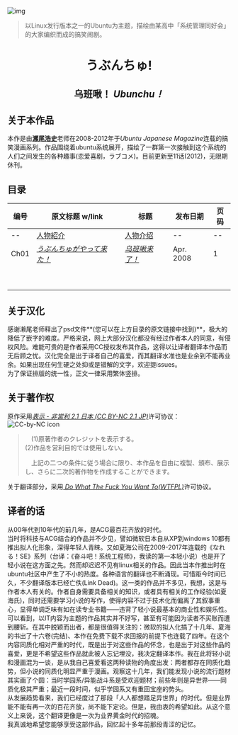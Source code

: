 

![img](https://i0.wp.com/www.aerialline.com/ja/wp-content/uploads/2015/01/b35db120d72d431c46f7eeb8eb6d974a.png?fit=1200%2C630)  

> 以Linux发行版本之一的Ubuntu为主题，描绘由某高中「系统管理同好会」的大家编织而成的搞笑闹剧。

<h1 align="center">うぶんちゅ!</h1>

<h2 align="center">乌班啾！ <i>Ubunchu！</i></h2>

## 关于本作品

本作是由[**瀬尾浩史**](http://www.aerialline.com/)老师在2008-2012年于*Ubuntu Japanese Magazine*连载的搞笑漫画系列。作品围绕着ubuntu系统展开，描绘了一群第一次接触到这个系统的人们之间发生的各种趣事(恋爱喜剧，ラブコメ)。目前更新至11话(2012)，无限期休刊。

## 目录

| 编号 | 原文标题 w/link                                              | 标题                                 | 发布日期  | 页码 |
| ---- | ------------------------------------------------------------ | ------------------------------------ | --------- | ---- |
| --   | [人物紹介](http://www.aerialline.com/comics/ubunchu/)      | [人物介绍](./chapters/Characters.md) | --        | --   |
| Ch01 | [*うぶんちゅがやって来た！*](http://www.aerialline.com/comics/ubunchu/episode01) | [*乌班啾来了！*](./chapters/ch01/)   | Apr. 2008 | 1    |
|      |                                                              |                                      |           |      |
|      |                                                              |                                      |           |      |
|      |                                                              |                                      |           |      |
|      |                                                              |                                      |           |      |
|      |                                                              |                                      |           |      |
|      |                                                              |                                      |           |      |
|      |                                                              |                                      |           |      |
|      |                                                              |                                      |           |      |
|      |                                                              |                                      |           |      |

## 关于汉化

感谢濑尾老师释出了psd文件**(您可以在上方目录的原文链接中找到)**，极大的降低了嵌字的难度。严格来说，网上大部分汉化都没有经过作者本人的同意，有侵权风险。难能可贵的是作者采用CC授权发布其作品，这得以让译者翻译本作品而无后顾之忧。汉化完全是出于译者自己的喜爱，而其翻译水准也是业余到不能再业余。如果出现任何生硬之处抑或是错解的文字，欢迎提issues。  
为了保证排版的统一性，正文一律采用繁体竖排。

## 关于著作权

原作采用[*表示 - 非営利 2.1 日本 (CC BY-NC 2.1 JP)*](https://creativecommons.org/licenses/by-nc/2.1/jp/)许可协议：![CC-by-NC icon](https://upload.wikimedia.org/wikipedia/commons/thumb/d/d3/Cc_by-nc_icon.svg/100px-Cc_by-nc_icon.svg.png)

> 　(1)原著作者のクレジットを表示する。  
> 	(2)作品を営利目的では使用しない。
>
> 　上記の二つの条件に従う場合に限り、本作品を自由に複製、頒布、展示し、さらに二次的著作物を作成することができます。

关于翻译部分，采用[ *Do What The Fuck You Want To(WTFPL)*](http://www.wtfpl.net/about/#:~:text=YOU%20WANT%20TO.-,full%20license%20text,-DO%20WHAT%20THE)许可协议。

## 译者的话

从00年代到10年代的前几年，是ACG最百花齐放的时代。  
当时将科技与ACG结合的作品并不少见，譬如微软日本自从XP到windows 10都有推出拟人化形象，深得年轻人青睐。又如夏海公司在2009-2017年连载的《なれる！SE》系列（台译：《奋斗吧！系统工程师》，我读的第一本轻小说）也是开了轻小说在这方面之先。然而却迟迟不见有linux相关的作品。因此当本作推出时在ubuntu社区中产生了不小的热度。各种语言的翻译也不断涌现。可惜距今时间已久，不少翻译版本已经亡佚(Link Dead)。这一类的作品并不多见，我想，这是与作者本人有关的。作者自身需要具备相关的知识，或者具有相关的工作经验(如夏海氏)，同时还需要学习小说的写作，使得内容不过于技术化而偏离了其叙事重心，显得单调乏味有如在读专业书籍——违背了轻小说最基本的商业性和娱乐性。可以看到，以IT内容为主题的作品其实并不好写，甚至有可能因为读者不买账而遭到腰斩。在其中脱颖而出者，都是很值得关注的：微软的拟人化搞了十几年、夏海的书出了十六卷(完结)、本作在免费下载不求回报的前提下也连载了四年。在这个内容同质化相对严重的时代，既是出于对这些作品的怀念，也是出于对这些作品的喜爱，更是不希望这些作品就此被人忘记埋没，我决定翻译本作。我在此将轻小说和漫画混为一谈，是从我自己喜爱看这两种读物的角度出发：两者都存在同质化趋势，但小说的同质化明显严重于漫画。观察这十几年，我们能发现小说的流行题材其实画了个圆：当时学园系/异能战斗系是受欢迎题材；前些年则是异世界——同质化极其严重；最近一段时间，似乎学园系又有重回宝座的势头。  
从发展趋势看来，我们已经度过了那段「人人都想踏足异世界」的时代。但是业界能不能有再一次的百花齐放，尚不能下定论。但是，我由衷的希望如此。从这个意义上来说，这个翻译更像是一次为业界黄金时代的招魂。  
我真诚地希望您能够享受这部作品，回忆起十多年前那段青涩的记忆。
